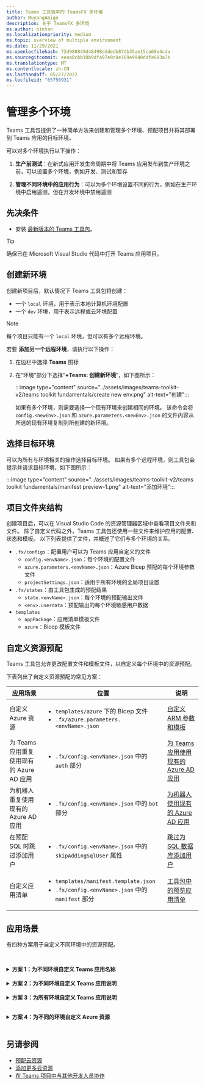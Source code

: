 ```yaml
---
title: Teams 工具包中的 TeamsFX 多环境
author: MuyangAmigo
description: 关于 TeamsFX 多环境
ms.author: nintan
ms.localizationpriority: medium
ms.topic: overview of multiple environment
ms.date: 11/29/2021
ms.openlocfilehash: 72d980849d48498dddedb87db35ae15ca69e4cda
ms.sourcegitcommit: eeaa8cbb10b9dfa97e9c8e169e9940ddfe683a7b
ms.translationtype: MT
ms.contentlocale: zh-CN
ms.lasthandoff: 05/27/2022
ms.locfileid: "65756931"
---
```

# <a name="manage-multiple-environments"></a>管理多个环境

 Teams 工具包提供了一种简单方法来创建和管理多个环境、预配项目并将其部署到 Teams 应用的目标环境。

 可以对多个环境执行以下操作：

1. **生产前测试**：在新式应用开发生命周期中将 Teams 应用发布到生产环境之前，可以设置多个环境，例如开发、测试和暂存

2. **管理不同环境中的应用行为**：可以为多个环境设置不同的行为，例如在生产环境中启用遥测，但在开发环境中禁用遥测

## <a name="prerequisite"></a>先决条件

* 安装 [最新版本的 Teams 工具包](https://marketplace.visualstudio.com/items?itemName=TeamsDevApp.ms-teams-vscode-extension)。

> [!TIP]
> 确保已在 Microsoft Visual Studio 代码中打开 Teams 应用项目。

## <a name="create-a-new-environment"></a>创建新环境

创建新项目后，默认情况下 Teams 工具包将创建：

* 一个 `local` 环境，用于表示本地计算机环境配置
* 一个 `dev` 环境，用于表示远程或云环境配置

> [!NOTE]
> 每个项目只能有一个 `local` 环境，但可以有多个远程环境。

若要 **添加另一个远程环境**，请执行以下操作：

1. 在边栏中选择 **Teams** 图标
2. 在“环境”部分下选择“**+Teams: 创建新环境**”，如下图所示：

   :::image type="content" source="../assets/images/teams-toolkit-v2/teams toolkit fundamentals/create new env.png" alt-text="创建":::

   如果有多个环境，则需要选择一个现有环境来创建相同的环境。 该命令会将 `config.<newEnv>.json` 和 `azure.parameters.<newEnv>.json` 的文件内容从所选的现有环境复制到所创建的新环境。

## <a name="select-target-environment"></a>选择目标环境

可以为所有与环境相关的操作选择目标环境。 如果有多个远程环境，则工具包会提示并请求目标环境，如下图所示：

:::image type="content" source="../assets/images/teams-toolkit-v2/teams toolkit fundamentals/manifest preview-1.png" alt-text="添加环境":::

## <a name="project-folder-structure"></a>项目文件夹结构

创建项目后，可以在 Visual Studio Code 的资源管理器区域中查看项目文件夹和文件。 除了自定义代码之外，Teams 工具包还使用一些文件来维护应用的配置、状态和模板。 以下列表提供了文件，并概述了它们与多个环境的关系。

* `.fx/configs`：配置用户可以为 Teams 应用自定义的文件
  * `config.<envName>.json`：每个环境的配置文件 
  * `azure.parameters.<envName>.json`：Azure Bicep 预配的每个环境参数文件
  * `projectSettings.json`：适用于所有环境的全局项目设置
* `.fx/states`：由工具包生成的预配结果
  * `state.<envName>.json`：每个环境的预配输出文件
  * `<env>.userdata`：预配输出的每个环境敏感用户数据
* `templates`
  * `appPackage`：应用清单模板文件
  * `azure`：Bicep 模板文件

## <a name="customize-resource-provision"></a>自定义资源预配

Teams 工具包允许更改配置文件和模板文件，以自定义每个环境中的资源预配。

下表列出了自定义资源预配的常见方案：

| 应用场景 | 位置| 说明 |
| --- | --- | --- |
| 自定义 Azure 资源 | <ul> <li>`templates/azure` 下的 Bicep 文件</li> <li>`.fx/azure.parameters.<envName>.json`</li></ul> | [自定义 ARM 参数和模板](provision.md#customize-arm-parameters-and-templates) |
| 为 Teams 应用重复使用现有的 Azure AD 应用 | <ul> <li>`.fx/config.<envName>.json` 中的 `auth` 部分</li> </ul> |  [为 Teams 应用使用现有的 Azure AD 应用](provision.md#use-an-existing-azure-ad-app-for-your-teams-app) |
| 为机器人重复使用现有的 Azure AD 应用 | <ul> <li>`.fx/config.<envName>.json` 中的 `bot` 部分</li> </ul> | [为机器人使用现有的 Azure AD 应用](provision.md#use-an-existing-azure-ad-app-for-your-bot) |
| 在预配 SQL 时跳过添加用户 | <ul> <li>`.fx/config.<envName>.json` 中的 `skipAddingSqlUser` 属性</li> </ul> | [跳过为 SQL 数据库添加用户](provision.md#skip-adding-user-for-sql-database) |
| 自定义应用清单 | <ul> <li>`templates/manifest.template.json`</li> <li>`.fx/config.<envName>.json` 中的 `manifest` 部分</li>  </ul> | [工具包中的预览应用清单](TeamsFx-preview-and-customize-app-manifest.md)|

## <a name="scenarios"></a>应用场景

有四种方案用于自定义不同环境中的资源预配。
<br>

<br><details>
<summary><b>方案 1：为不同环境自定义 Teams 应用名称</b></summary>

可以将 Teams 应用名称设置为 `myapp(dev)`（对于默认环境 `dev`）和 `myapp(staging)`（对于暂存环境 `staging`）。

执行以下步骤进行自定义：

1. 打开配置文件 `.fx/configs/config.dev.json`
2. 将“*清单 > 应用名称 > 简短*”的属性更新为 `myapp(dev)`

  `.fx/configs/config.dev.json` 的更新如下所示：

  ```json
  {
      "$schema": "https://aka.ms/teamsfx-env-config-schema",
      "description": "You can customize the TeamsFx config for different environments.   Visit https://aka.ms/teamsfx-env-config to learn more about this.",
      "manifest": {
          "appName": {
              "short": "myapp(dev)"
              ...
          }
      }
      ...
  }
  ```

3. 创建新环境并将其命名为 `staging`（如果不存在）
4. 打开配置文件 `.fx/configs/config.staging.json`
5. 更新同一属性 `myapp(staging)`
6. 在 `dev` 和 `staging` 环境中运行预配命令，以更新远程环境中的应用名称。 若要使用 Teams 工具包运行预配命令，请参阅[预配](provision.md#provision-using-teams-toolkit)
</details>
<br>


<details>
<summary><b>方案 2：为不同环境自定义 Teams 应用说明</b></summary>

在此方案中，你将了解如何为不同的环境设置不同的 Teams 应用说明：

* 对于默认环境 `dev`，说明为 `my app description for dev`
* 对于暂存环境 `staging`，说明为 `my app description for staging`

执行以下步骤进行自定义：

1. 打开配置文件 `.fx/configs/config.dev.json`
2. 添加“*清单 > 说明 > 简短*”的新属性，值为 `my app description for dev`

  `.fx/configs/config.dev.json` 的更新如下所示：

  ```json
  {
      "$schema": "https://aka.ms/teamsfx-env-config-schema",
      "description": "You can customize the TeamsFx config for different environments.   Visit https://aka.ms/teamsfx-env-config to learn more about this.",
      "manifest": {
          ...
          "description": {
              "short": "`my app description for dev"
              ...
          }
      }
      ...
  }
  ```

3. 创建新环境并将其命名为 `staging`（如果不存在）
4. 打开配置文件 `.fx/configs/config.staging.json`
5. 将同一属性添加到 `my app description for staging`
6. 打开 Teams 应用清单模板`templates/appPackage/manifest.template.json`
7. 更新 `description > short` 的属性，以将配置文件中定义的 **变量** 与 Mustache 语法 `{{config.manifest.description.short}}` 结合使用
  
  `manifest.template.json` 的更新如下所示：

  ```json
  {
    "$schema": "https://developer.microsoft.com/en-us/json-schemas/teams/v1.11/MicrosoftTeams.schema.json",
    "manifestVersion": "1.11",
    "version": "1.0.0",
    ...
    "description": {
      "short": "{{config.manifest.description.short}}", 
      ...
    },
    ...
  }
  ```

8. 针对 `dev` 和 `staging` 环境运行预配命令，以更新远程环境中的应用名称。 若要使用 Teams 工具包运行预配命令，请参阅[预配](provision.md#provision-using-teams-toolkit)

</details>
<br>

<details>
<summary><b>方案 3：为所有环境自定义 Teams 应用说明</b></summary>

在此方案中，你将了解如何将 Teams 应用的说明设置为 `my app description`（对于所有环境）。

由于 Teams 应用清单模板是在所有环境中共享的，因此我们可以为目标更新其中的说明值：

1. 打开 Teams 应用清单模板`templates/appPackage/manifest.template.json`
2. 使用 **硬编码字符串** `my app description` 更新属性 `description > short`
  
  `manifest.template.json` 的更新如下所示：

  ```json
  {
    "$schema": "https://developer.microsoft.com/en-us/json-schemas/teams/v1.11/MicrosoftTeams.schema.json",
    "manifestVersion": "1.11",
    "version": "1.0.0",
    ...
    "description": {
      "short": "my app description",
      ...
    },
    ...
  }

  ```

3. 针对 **所有** 环境运行预配命令，以更新远程环境中的应用名称。 若要使用Teams Toolkit运行预配命令，请参阅[预配](provision.md#provision-using-teams-toolkit)。

<br></details>
<br>

<details>
<br><summary><b>方案 4：为不同的环境自定义 Azure 资源</b></summary>
通过编辑与 fx/configs/azure.parameters.{env}.json 对应的环境，可以为每个环境自定义 Azure 资源，例如指定 Azure 函数名称。 文件。

有关 Bicep 模板和参数文件的详细信息，请参阅 [预配云资源](provision.md)
</details>
</br>

## <a name="see-also"></a>另请参阅

* [预配云资源](provision.md)
* [添加更多云资源](add-resource.md)
* [在 Teams 项目中与其他开发人员协作](TeamsFx-collaboration.md)
